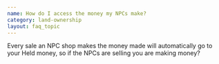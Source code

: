 ```yaml
---
name: How do I access the money my NPCs make?
category: land-ownership
layout: faq_topic
---
```

Every sale an NPC shop makes the money made will automatically go to your Held money, so if the NPCs are selling you are making money?